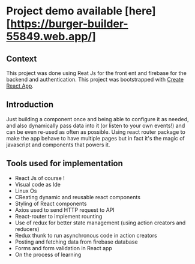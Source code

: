 # Project demo available [here] [https://burger-builder-55849.web.app/]
## Context
This project was done using Reat Js for the front ent and firebase for the backend and authentication.
This project was bootstrapped with [Create React App](https://github.com/facebook/create-react-app).
## Introduction
Just building a component once and being able to configure it as needed, and also dynamically pass data into it (or listen to your own events!) and can be even re-used as often as possible.
Using react router package to make the app behave to have multiple pages but in fact it's the magic of javascript and components that powers it.
## Tools used for implementation
* React Js of course !
* Visual code as Ide
* Linux Os
* CReating dynamic and reusable react components
* Styling of React components
* Axios used to send HTTP request to API
* React-router to implement rounting 
* Use of redux for better state management (using action creators and reducers)
* Redux thunk to run asynchronous code in action creators
* Posting and fetching data from firebase database
* Forms and form validation in React app
* On the process of learning
